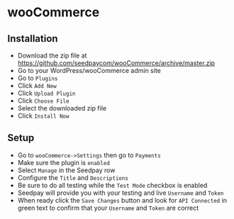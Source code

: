 # wooCommerce
## Installation
* Download the zip file at https://github.com/seedpaycom/wooCommerce/archive/master.zip
* Go to your WordPress/wooCommerce admin site
* Go to `Plugins`
* Click `Add New`
* Click `Upload Plugin`
* Click `Choose File`
* Select the downloaded zip file
* Click `Install Now`


## Setup
* Go to `wooCommerce->Settings` then go to `Payments` 
* Make sure the plugin is `enabled`
* Select `Manage` in the Seedpay row
* Configure the `Title` and `Descriptions`
* Be sure to do all testing while the `Test Mode` checkbox is enabled
* Seedpay will provide you with your testing and live `Username` and `Token`
* When ready click the `Save Changes` button and look for `API Connected` in green text to confirm that your `Username` and `Token` are correct

